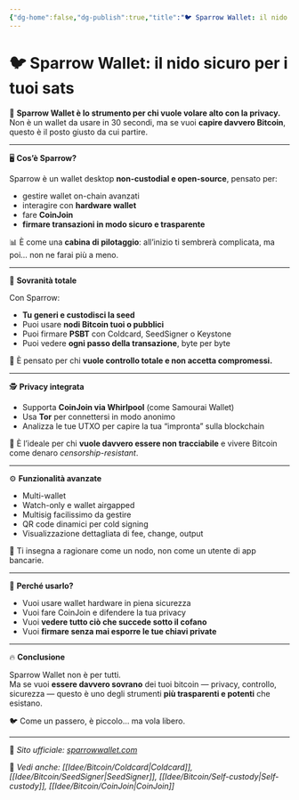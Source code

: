 ```yaml
---
{"dg-home":false,"dg-publish":true,"title":"🐦 Sparrow Wallet: il nido sicuro per i tuoi sats","tags":["Bitcoin","Wallet","Desktop","SelfCustody","Privacy","CoinJoin"],"date":"2025-07-09","permalink":"/idee/bitcoin/sparrow-wallet/","dgPassFrontmatter":true}
---
```



# 🐦 Sparrow Wallet: il nido sicuro per i tuoi sats

🧠 **Sparrow Wallet è lo strumento per chi vuole volare alto con la privacy.**  
Non è un wallet da usare in 30 secondi, ma se vuoi **capire davvero Bitcoin**, questo è il posto giusto da cui partire.

---

🖥️ **Cos’è Sparrow?**

Sparrow è un wallet desktop **non-custodial e open-source**, pensato per:
- gestire wallet on-chain avanzati
- interagire con **hardware wallet**
- fare **CoinJoin**
- **firmare transazioni in modo sicuro e trasparente**

📊 È come una **cabina di pilotaggio**: all’inizio ti sembrerà complicata, ma poi… non ne farai più a meno.

---

🔐 **Sovranità totale**

Con Sparrow:
- **Tu generi e custodisci la seed**
- Puoi usare **nodi Bitcoin tuoi o pubblici**
- Puoi firmare **PSBT** con Coldcard, SeedSigner o Keystone
- Puoi vedere **ogni passo della transazione**, byte per byte

🎯 È pensato per chi **vuole controllo totale e non accetta compromessi.**

---

🕵️ **Privacy integrata**

- Supporta **CoinJoin via Whirlpool** (come Samourai Wallet)  
- Usa **Tor** per connettersi in modo anonimo  
- Analizza le tue UTXO per capire la tua “impronta” sulla blockchain

🧱 È l’ideale per chi **vuole davvero essere non tracciabile** e vivere Bitcoin come denaro *censorship-resistant*.

---

⚙️ **Funzionalità avanzate**

- Multi-wallet
- Watch-only e wallet airgapped
- Multisig facilissimo da gestire
- QR code dinamici per cold signing
- Visualizzazione dettagliata di fee, change, output

🧠 Ti insegna a ragionare come un nodo, non come un utente di app bancarie.

---

🎯 **Perché usarlo?**

- Vuoi usare wallet hardware in piena sicurezza  
- Vuoi fare CoinJoin e difendere la tua privacy  
- Vuoi **vedere tutto ciò che succede sotto il cofano**  
- Vuoi **firmare senza mai esporre le tue chiavi private**

---

🔥 **Conclusione**

Sparrow Wallet non è per tutti.  
Ma se vuoi **essere davvero sovrano** dei tuoi bitcoin — privacy, controllo, sicurezza — questo è uno degli strumenti **più trasparenti e potenti** che esistano.

🐦 Come un passero, è piccolo… ma vola libero.

---

🔗 _Sito ufficiale: [sparrowwallet.com](https://sparrowwallet.com)_

📎 _Vedi anche: [[Idee/Bitcoin/Coldcard\|Coldcard]], [[Idee/Bitcoin/SeedSigner\|SeedSigner]], [[Idee/Bitcoin/Self-custody\|Self-custody]], [[Idee/Bitcoin/CoinJoin\|CoinJoin]]_